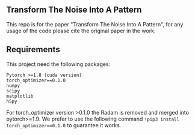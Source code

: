 ## Transform The Noise Into A Pattern

This repo is for the paper "Transform The Noise Into A Pattern", for any usage of the code please cite the original paper in the work.

## Requirements
This project need the following packages:
```
Pytorch >=1.8 (cuda version)
torch_optimizer==0.1.0
numpy
scipy
matplotlib
h5py
```
For torch_optimizer version >0.1.0 the Radam is removed and merged into pytorch>=1.9. We prefer to use the following command
`!pip3 install torch_optimizer==0.1.0`
to guarantee it works.